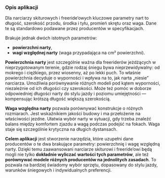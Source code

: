 ### Opis aplikacji

Dla narciarzy skiturowych i freeride’owych kluczowe parametry nart to długość, szerokość przodu, środka i tyłu, promień skrętu oraz waga. Dane te są standardowo podawane przez producentów w specyfikacjach.

Brakuje jednak dwóch istotnych parametrów:

* **powierzchni narty**,
* **wagi względnej narty** (waga przypadająca na cm² powierzchni).

**Powierzchnia narty** jest szczególnie ważna dla freeriderów jeżdżących w nieprzygotowanym terenie, gdzie rodzaj śniegu bywa nieprzewidywalny: od mokrego i ciężkiego, przez wiosenny, aż po lekki puch. To właśnie powierzchnia decyduje o wyporności i wpływa na to, jak narta „niesie” narciarza. Umożliwia porównywanie różnych modeli pod kątem wyporności, niezależnie od ich długości czy szerokości. Może też pomóc w doborze odpowiedniej długości narty do stylu jazdy i poziomu umiejętności — kompensując krótszą długość większą szerokością.

**Waga względna narty** pozwala porównywać konstrukcje o różnych rozmiarach. Jest wskaźnikiem jakości budowy i ma przełożenie na właściwości jezdne. Ułatwia wybór narty w sytuacji, gdy trzeba znaleźć balans między komfortem zjazdu a wagą podczas podejść na fokach. Waga staje się szczególnie krytyczna na długich dystansach.

**Celem aplikacji** jest stworzenie narzędzia, które uzupełni dane producentów o te dwa brakujące parametry: powierzchnię i wagę względną narty. Dzięki temu zaawansowani narciarze skiturowi i freeride’owi będą mogli nie tylko **dokładnie wyliczać wartości tych parametrów**, ale też **porównywać modele różnych producentów na jednolitych zasadach**. To pozwala na bardziej świadomy wybór sprzętu, dopasowany do stylu jazdy, warunków śniegowych i indywidualnych preferencji.
